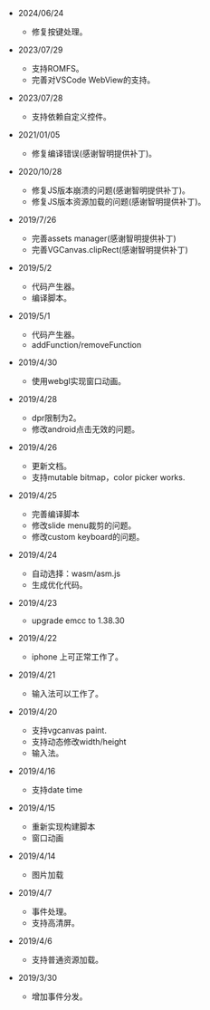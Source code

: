 * 2024/06/24
  * 修复按键处理。

* 2023/07/29
  * 支持ROMFS。
  * 完善对VSCode WebView的支持。

* 2023/07/28
  * 支持依赖自定义控件。

* 2021/01/05
  * 修复编译错误(感谢智明提供补丁)。

* 2020/10/28
  * 修复JS版本崩溃的问题(感谢智明提供补丁)。
  * 修复JS版本资源加载的问题(感谢智明提供补丁)。

* 2019/7/26
  * 完善assets manager(感谢智明提供补丁)
  * 完善VGCanvas.clipRect(感谢智明提供补丁)

* 2019/5/2
  * 代码产生器。
  * 编译脚本。

* 2019/5/1
  * 代码产生器。
  * addFunction/removeFunction

* 2019/4/30
  * 使用webgl实现窗口动画。

* 2019/4/28
  * dpr限制为2。
  * 修改android点击无效的问题。

* 2019/4/26
  * 更新文档。
  * 支持mutable bitmap，color picker works.

* 2019/4/25
  * 完善编译脚本
  * 修改slide menu裁剪的问题。
  * 修改custom keyboard的问题。

* 2019/4/24
  * 自动选择：wasm/asm.js
  * 生成优化代码。

* 2019/4/23
  * upgrade emcc to 1.38.30

* 2019/4/22
  * iphone 上可正常工作了。

* 2019/4/21
  * 输入法可以工作了。

* 2019/4/20
  * 支持vgcanvas paint.
  * 支持动态修改width/height
  * 输入法。

* 2019/4/16
  * 支持date time

* 2019/4/15
  * 重新实现构建脚本
  * 窗口动画

* 2019/4/14
  * 图片加载

* 2019/4/7
  * 事件处理。
  * 支持高清屏。

* 2019/4/6
  * 支持普通资源加载。
    
* 2019/3/30
  * 增加事件分发。
